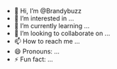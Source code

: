 - 👋 Hi, I’m @Brandybuzz
- 👀 I’m interested in ...
- 🌱 I’m currently learning ...
- 💞️ I’m looking to collaborate on ...
- 📫 How to reach me ...
- 😄 Pronouns: ...
- ⚡ Fun fact: ...

<!---
Brandybuzz/Brandybuzz is a ✨ special ✨ repository because its `README.md` (this file) appears on your GitHub profile.
You can click the Preview link to take a look at your changes.
--->
